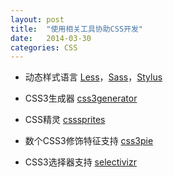 ```yaml
---
layout: post
title:  "使用相关工具协助CSS开发"
date:   2014-03-30
categories: CSS
---
```


* 动态样式语言 <a href="http://www.lesscss.net/article/home.html" target="_blank">Less</a>，<a href="http://sass-lang.com/" target="_blank">Sass</a>，<a href="http://learnboost.github.io/stylus/" target="_blank">Stylus</a>

* CSS3生成器 <a href="http://css3generator.com/" target="_blank">css3generator</a>

* CSS精灵 <a href="http://csssprites.com/" target="_blank">csssprites</a>

* 数个CSS3修饰特征支持 <a href="http://css3pie.com/" target="_blank">css3pie</a>

* CSS3选择器支持 <a href="http://selectivizr.com/" target="_blank">selectivizr</a>